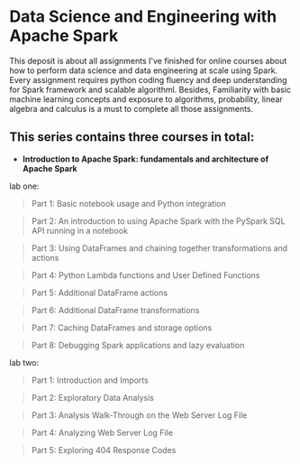 # Data Science and Engineering with Apache Spark

This deposit is about all assignments I've finished for online courses about how to perform data science and data engineering at scale using Spark.
Every assignment requires python coding fluency and deep understanding for Spark framework and scalable algorithml. Besides, Familiarity with basic machine learning concepts and exposure to algorithms, probability, linear algebra and calculus is a must to complete all those assignments.

## This series contains three courses in total:
* **Introduction to Apache Spark: fundamentals and architecture of Apache Spark**

lab one:

> Part 1: Basic notebook usage and Python integration

> Part 2: An introduction to using Apache Spark with the PySpark SQL API running in a notebook

> Part 3: Using DataFrames and chaining together transformations and actions

> Part 4: Python Lambda functions and User Defined Functions

> Part 5: Additional DataFrame actions

> Part 6: Additional DataFrame transformations

> Part 7: Caching DataFrames and storage options

> Part 8: Debugging Spark applications and lazy evaluation

lab two:
> Part 1: Introduction and Imports

> Part 2: Exploratory Data Analysis

> Part 3: Analysis Walk-Through on the Web Server Log File

> Part 4: Analyzing Web Server Log File

> Part 5: Exploring 404 Response Codes
